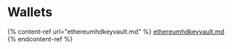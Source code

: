 # Wallets



{% content-ref url="ethereumhdkeyvault.md" %}
[ethereumhdkeyvault.md](ethereumhdkeyvault.md)
{% endcontent-ref %}
